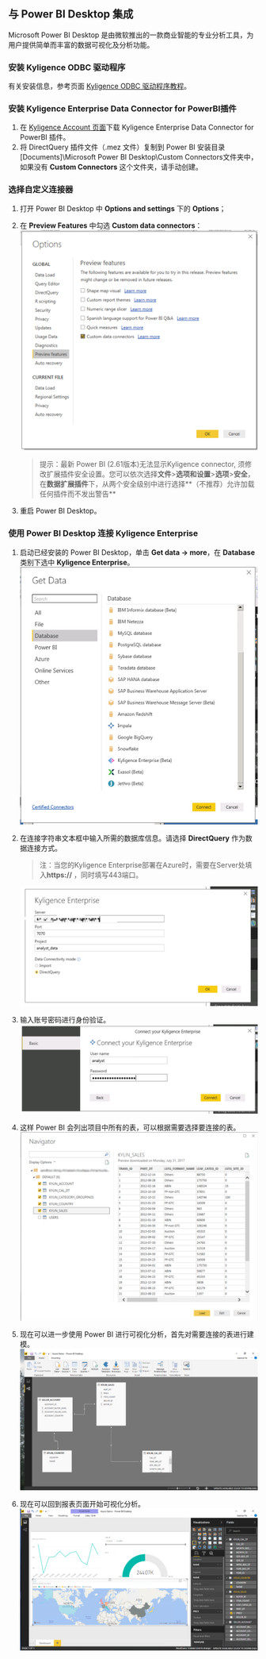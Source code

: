 ## 与 Power BI Desktop 集成

Microsoft Power BI Desktop 是由微软推出的一款商业智能的专业分析工具，为用户提供简单而丰富的数据可视化及分析功能。

### 安装 Kyligence ODBC 驱动程序
有关安装信息，参考页面 [Kyligence ODBC 驱动程序教程](../driver/kyligence_odbc.cn.md)。

### 安装 Kyligence Enterprise Data Connector for PowerBI插件

1. 在 [Kyligence Account 页面](http://account.kyligence.io)下载 Kyligence Enterprise Data Connector for PowerBI 插件。
2. 将 DirectQuery 插件文件（.mez 文件）复制到 Power BI 安装目录[Documents]\Microsoft Power BI Desktop\Custom Connectors文件夹中，如果没有 **Custom Connectors** 这个文件夹，请手动创建。

### 选择自定义连接器

1. 打开 Power BI Desktop 中 **Options and settings** 下的 **Options**；

2. 在 **Preview Features** 中勾选 **Custom data connectors**： ![勾选 Custom data connectors](images/powerbi/Picture11.png)

   > 提示：最新 Power BI (2.61版本)无法显示Kyligence connector, 须修改扩展插件安全设置。您可以依次选择**文件**>**选项和设置**>**选项**>**安全**，在**数据扩展插件**下，从两个安全级别中进行选择**（不推荐）允许加载任何插件而不发出警告**

3. 重启 Power BI Desktop。

### 使用 Power BI Desktop 连接 Kyligence Enterprise

1. 启动已经安装的 Power BI Desktop，单击 **Get data -> more**，在 **Database** 类别下选中 **Kyligence Enterprise**。
    ![选中 Kyligence Enterprise](images/powerbi/Picture5.png)

2. 在连接字符串文本框中输入所需的数据库信息。请选择 **DirectQuery** 作为数据连接方式。

      > 注：当您的Kyligence Enterprise部署在Azure时，需要在Server处填入**https://** ，同时填写443端口。

      ![数据连接方式：DirectQuery](images/powerbi/Picture6.png)

3. 输入账号密码进行身份验证。![登录连接 Kyligence Enterprise](images/powerbi/Picture7.png)

4. 这样 Power BI 会列出项目中所有的表，可以根据需要选择要连接的表。![根据需要选择表](images/powerbi/Picture8.png)

5. 现在可以进一步使用 Power BI 进行可视化分析，首先对需要连接的表进行建模。![对需要连接的表建模](images/powerbi/Picture9.png)

6. 现在可以回到报表页面开始可视化分析。![进行可视化分析](images/powerbi/Picture10.png)

